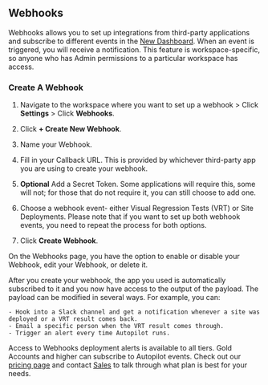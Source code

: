 ## Webhooks

Webhooks allows you to set up integrations from third-party applications and subscribe to different events in the [New Dashboard](/guides/new-dashboard). When an event is triggered, you will receive a notification. This feature is workspace-specific, so anyone who has Admin permissions to a particular workspace has access.

### Create A Webhook

1. Navigate to the workspace where you want to set up a webhook > Click <span class="glyphicons glyphicons-cogwheel"></span> **Settings** > Click **Webhooks**.

1. Click **+ Create New Webhook**.

1. Name your Webhook.

1. Fill in your Callback URL. This is provided by whichever third-party app you are using to create your webhook.

1. **Optional** Add a Secret Token. Some applications will require this, some will not; for those that do not require it, you can still choose to add one.

1. Choose a webhook event- either Visual Regression Tests (VRT) or Site Deployments. Please note that if you want to set up both webhook events, you need to repeat the process for both options.

1. Click **Create Webhook**.

On the Webhooks page, you have the option to enable or disable your Webhook, edit your Webhook, or delete it.

After you create your webhook, the app you used is automatically subscribed to it and you now have access to the output of the payload. The payload can be modified in several ways. For example, you can:
	
	- Hook into a Slack channel and get a notification whenever a site was deployed or a VRT result comes back.
    - Email a specific person when the VRT result comes through.
    - Trigger an alert every time Autopilot runs.

Access to Webhooks deployment alerts is available to all tiers. Gold Accounts and higher can subscribe to Autopilot events. Check out our [pricing page](https://pantheon.io/pricing?docs) and contact [Sales](https://pantheon.io/earlyaccess/autopilot?docs) to talk through what plan is best for your needs.